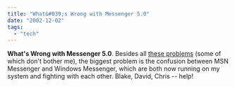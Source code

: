 ```yaml
---
title: "What&#039;s Wrong with Messenger 5.0"
date: "2002-12-02"
tags: 
  - "tech"
---
```


**What's Wrong with Messenger 5.0**. Besides all [these problems](http://actsofvolition.com/index.cfm?article=614#614) (some of which don't bother me), the biggest problem is the confusion between MSN Messenger and Windows Messenger, which are both now running on my system and fighting with each other. Blake, David, Chris -- help!
